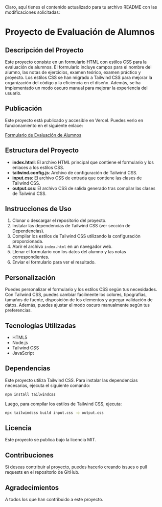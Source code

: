 Claro, aquí tienes el contenido actualizado para tu archivo README con las modificaciones solicitadas:

# Proyecto de Evaluación de Alumnos

## Descripción del Proyecto

Este proyecto consiste en un formulario HTML con estilos CSS para la evaluación de alumnos. El formulario incluye campos para el nombre del alumno, las notas de ejercicios, examen teórico, examen práctico y proyecto. Los estilos CSS se han migrado a Tailwind CSS para mejorar la organización del código y la eficiencia en el diseño. Además, se ha implementado un modo oscuro manual para mejorar la experiencia del usuario.

## Publicación

Este proyecto está publicado y accesible en Vercel. Puedes verlo en funcionamiento en el siguiente enlace:

[Formulario de Evaluación de Alumnos](https://formulario-notas-js.vercel.app/)

## Estructura del Proyecto

- **index.html**: El archivo HTML principal que contiene el formulario y los enlaces a los estilos CSS.
- **tailwind.config.js**: Archivo de configuración de Tailwind CSS.
- **input.css**: El archivo CSS de entrada que contiene las clases de Tailwind CSS.
- **output.css**: El archivo CSS de salida generado tras compilar las clases de Tailwind CSS.

## Instrucciones de Uso

1. Clonar o descargar el repositorio del proyecto.
2. Instalar las dependencias de Tailwind CSS (ver sección de Dependencias).
3. Compilar los estilos de Tailwind CSS utilizando la configuración proporcionada.
4. Abrir el archivo `index.html` en un navegador web.
5. Llenar el formulario con los datos del alumno y las notas correspondientes.
6. Enviar el formulario para ver el resultado.

## Personalización

Puedes personalizar el formulario y los estilos CSS según tus necesidades. Con Tailwind CSS, puedes cambiar fácilmente los colores, tipografías, tamaños de fuente, disposición de los elementos y agregar validación de datos. Además, puedes ajustar el modo oscuro manualmente según tus preferencias.

## Tecnologías Utilizadas

- HTML5
- Node.js
- Tailwind CSS
- JavaScript

## Dependencias

Este proyecto utiliza Tailwind CSS. Para instalar las dependencias necesarias, ejecuta el siguiente comando:

```bash
npm install tailwindcss
```

Luego, para compilar los estilos de Tailwind CSS, ejecuta:

```bash
npx tailwindcss build input.css -o output.css
```

## Licencia

Este proyecto se publica bajo la licencia MIT.

## Contribuciones

Si deseas contribuir al proyecto, puedes hacerlo creando issues o pull requests en el repositorio de GitHub.

## Agradecimientos

A todos los que han contribuido a este proyecto.
